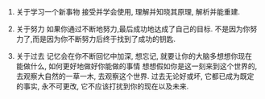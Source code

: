 1. 关于学习一个新事物
接受并学会使用, 理解并知晓其原理, 解析并能重建.

2. 关于努力
如果你通过不断地努力,最后成功地达成了自己的目标.
不是因为你努力了,而是因为你不断努力后终于找到了成功的钥匙.

3. 关于过去
记忆会在你不断回忆中加深, 想忘记, 就要让你的大脑多想想你现在能做什么, 如何更好地做好你能做的事情
想想假如你是这一刻来到这个世界的, 去观察大自然的一草一木, 去观察这个世界.
过去无论好或坏, 它都已成为既定的事实, 永不可更改, 它不应该打扰到你的现在以及未来.
